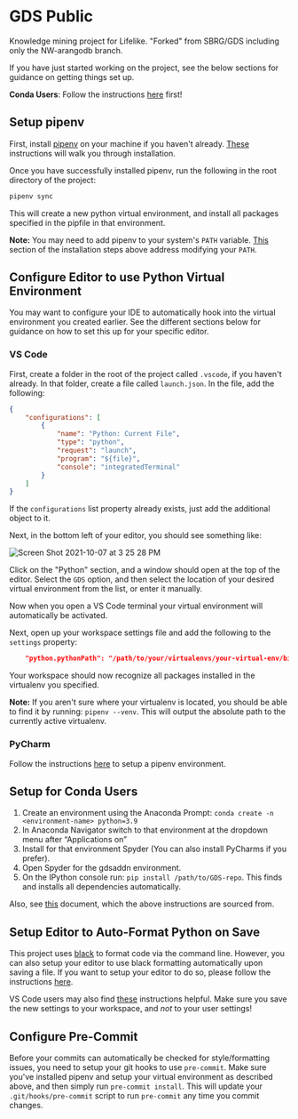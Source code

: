 # GDS Public

Knowledge mining project for Lifelike. "Forked" from SBRG/GDS including only the NW-arangodb branch.

If you have just started working on the project, see the below sections for guidance on getting things set up.

**Conda Users**: Follow the instructions [here](#setup-for-conda-users) first!

## Setup pipenv

First, install [pipenv](https://pypi.org/project/pipenv/) on your machine if you haven't already. [These](https://pipenv.pypa.io/en/latest/install/) instructions will walk you through installation.

Once you have successfully installed pipenv, run the following in the root directory of the project:

```bash
pipenv sync
```

This will create a new python virtual environment, and install all packages specified in the pipfile in that environment.

**Note:** You may need to add pipenv to your system's `PATH` variable. [This](https://pipenv.pypa.io/en/latest/install/#pragmatic-installation-of-pipenv) section of the installation steps above address modifying your `PATH`.

## Configure Editor to use Python Virtual Environment

You may want to configure your IDE to automatically hook into the virtual environment you created earlier. See the different sections below for guidance on how to set this up for your specific editor.

### VS Code

First, create a folder in the root of the project called `.vscode`, if you haven't already. In that folder, create a file called `launch.json`. In the file, add the following:

```json
{
    "configurations": [
        {
            "name": "Python: Current File",
            "type": "python",
            "request": "launch",
            "program": "${file}",
            "console": "integratedTerminal"
        }
    ]
}
```

If the `configurations` list property already exists, just add the additional object to it.

Next, in the bottom left of your editor, you should see something like:

![Screen Shot 2021-10-07 at 3 25 28 PM](https://user-images.githubusercontent.com/12260867/136470566-2650e9a6-a031-4135-a5ca-c0eaf68973fb.png)

Click on the "Python" section, and a window should open at the top of the editor. Select the `GDS` option, and then select the location of your desired virtual environment from the list, or enter it manually.

Now when you open a VS Code terminal your virtual environment will automatically be activated.

Next, open up your workspace settings file and add the following to the `settings` property:

```json
    "python.pythonPath": "/path/to/your/virtualenvs/your-virtual-env/bin/python",
```

Your workspace should now recognize all packages installed in the virtualenv you specified.

**Note:** If you aren't sure where your virtualenv is located, you should be able to find it by running: `pipenv --venv`. This will output the absolute path to the currently active virtualenv.

### PyCharm

Follow the instructions [here](https://www.jetbrains.com/help/pycharm/pipenv.html#pipenv-existing-project) to setup a pipenv environment.

## Setup for Conda Users

1. Create an environment using the Anaconda Prompt: `conda create -n <environment-name> python=3.9`
2. In Anaconda Navigator switch to that environment at the dropdown menu after “Applications on”
3. Install for that environment Spyder (You can also install PyCharms if you prefer).
4. Open Spyder for the gdsaddn environment.
5. On the IPython console run: `pip install /path/to/GDS-repo`. This finds and installs all dependencies automatically.

Also, see [this](https://github.com/SBRG/GDS/blob/master/docs/GDS_Conda_Install_Notes.docx) document, which the above instructions are sourced from.

## Setup Editor to Auto-Format Python on Save

This project uses [black](https://black.readthedocs.io/en/stable/index.html) to format code via the command line. However, you can also setup your editor to use black formatting automatically upon saving a file. If you want to setup your editor to do so, please follow the instructions [here](https://black.readthedocs.io/en/stable/integrations/editors.html).

VS Code users may also find [these](https://dev.to/adamlombard/how-to-use-the-black-python-code-formatter-in-vscode-3lo0) instructions helpful. Make sure you save the new settings to your workspace, and _not_ to your user settings!

## Configure Pre-Commit

Before your commits can automatically be checked for style/formatting issues, you need to setup your git hooks to use `pre-commit`. Make sure you've installed pipenv and setup your virtual environment as described above, and then simply run `pre-commit install`. This will update your `.git/hooks/pre-commit` script to run `pre-commit` any time you commit changes.
